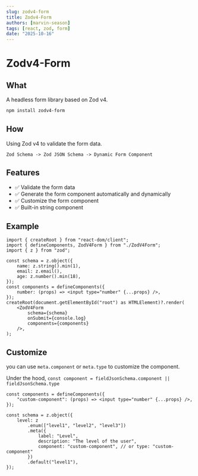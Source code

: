 ```yaml
---
slug: zodv4-form
title: Zodv4-Form
authors: [marvin-season]
tags: [react, zod, form]
date: "2025-10-16"
---
```


# Zodv4-Form

## What

A headless form library based on Zod v4.

```sh
npm install zodv4-form
```

## How

Using Zod v4 to validate the form data.

`Zod Schema -> Zod JSON Schema -> Dynamic Form Component`

## Features

- ✅ Validate the form data
- ✅ Generate the form component automatically and dynamically
- ✅ Customize the form component
- ✅ Built-in string component

<!-- truncate -->

## Example

```tsx
import { createRoot } from "react-dom/client";
import { defineComponents, ZodV4Form } from "./ZodV4Form";
import { z } from "zod";

const schema = z.object({
    name: z.string().min(1),
    email: z.email(),
    age: z.number().min(18),
});
const components = defineComponents({
    number: (props) => <input type="number" {...props} />,
});
createRoot(document.getElementById("root") as HTMLElement)?.render(
    <ZodV4Form
        schema={schema}
        onSubmit={console.log}
        components={components}
    />,
);
```

## Customize

you can use `meta.component` or `meta.type` to customize the component.

Under the hood, `const component = fieldJsonSchema.component || fieldJsonSchema.type`

```tsx
const components = defineComponents({
    "custom-component": (props) => <input type="number" {...props} />,
});

const schema = z.object({
    level: z
        .enum(["level1", "level2", "level3"])
        .meta({
            label: "Level",
            description: "The level of the user",
            component: "custom-component", // or type: "custom-component"
        })
        .default("level1"),
});
```
